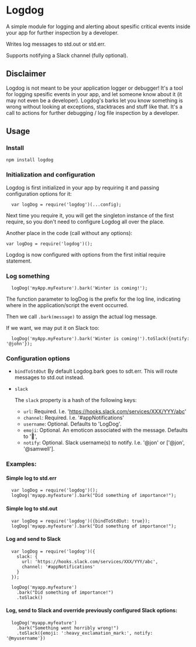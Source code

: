 # Logdog

A simple module for logging and alerting about spesific critical events inside your app for further inspection by a developer.

Writes log messages to std.out or std.err.

Supports notifying a Slack channel (fully optional).

## Disclaimer

Logdog is not meant to be your application logger or debugger!
It's a tool for logging spesific events in your app, and let someone know about it (it may not even be a developer).
Logdog's barks let you know something is wrong without looking at exceptions, stacktraces and stuff like that.
It's a call to actions for further debugging / log file inspection by a developer.

## Usage

### Install

`npm install logdog`

### Initialization and configuration

Logdog is first initialized in your app by requiring it and passing configuration options for it:

```
  var logDog = require('logdog')(...config);
```

Next time you require it, you will get the singleton instance of the first require, so you don't need to
configure Logdog all over the place.

Another place in the code (call without any options):

```
var logDog = require('logdog')();

```
Logdog is now configured with options from the first initial require statement.

### Log something

```
  logDog('myApp.myFeature').bark('Winter is coming!');

```
The function parameter to logDog is the prefix for the log line, indicating where in the application/script the event occurred.

Then we call `.bark(message)` to assign the actual log message.

If we want, we may put it on Slack too:

```
  logDog('myApp.myFeature').bark('Winter is coming!').toSlack({notify: '@john'});

```


### Configuration options

  * `bindToStdOut`
    By default Logdog.bark goes to sdt.err. This will route messages to std.out instead.

  * `slack`

    The `slack` property is a hash of the following keys:

      * `url`: Required. I.e. 'https://hooks.slack.com/services/XXX/YYY/abc'
      * `channel`: Required. I.e. '#appNotifications'
      * `username`: Optional. Defaults to 'LogDog'.
      * `emoji`: Optional. An emoticon associated with the message. Defaults to ':dog:',
      * `notify`: Optional. Slack username(s) to notify. I.e. '@jon' or ['@jon', '@samwell'].


### Examples:

#### Simple log to std.err

```
  var logDog = require('logdog')();
  logDog('myapp.myfeature').bark("Did something of importance!");
```

#### Simple log to std.out
```
  var logDog = require('logdog')({bindToStdOut: true});
  logDog('myapp.myfeature').bark("Did something of importance!");
```

#### Log and send to Slack

```
  var logDog = require('logdog')({
    slack: {
      url: 'https://hooks.slack.com/services/XXX/YYY/abc',
      channel: '#appNotifications'
    }
  });

  logDog('myapp.myfeature')
    .bark("Did something of importance!")
    .toSlack()
```

#### Log, send to Slack and override previously configured Slack options:

```
  logDog('myapp.myfeature')
    .bark("Something went horribly wrong!")
    .toSlack({emoji: ':heavy_exclamation_mark:', notify: '@myusername'})
```
